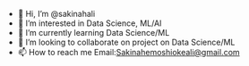 - 👋 Hi, I’m @sakinahali
- 👀 I’m interested in Data Science, ML/AI
- 🌱 I’m currently learning Data Science/ML
- 💞️ I’m looking to collaborate on project on Data Science/ML
- 📫 How to reach me Email:Sakinahemoshiokeali@gmail.com

<!---
sakinahali/sakinahali is a ✨ special ✨ repository because its `README.md` (this file) appears on your GitHub profile.
You can click the Preview link to take a look at your changes.
--->
